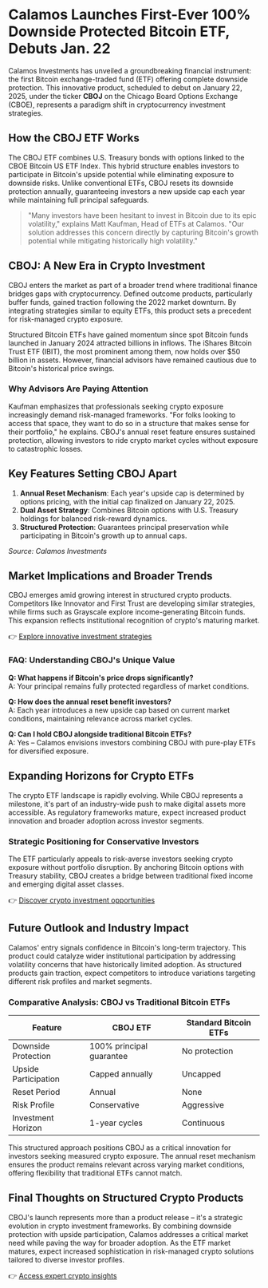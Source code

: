 # Calamos Launches First-Ever 100% Downside Protected Bitcoin ETF, Debuts Jan. 22

Calamos Investments has unveiled a groundbreaking financial instrument: the first Bitcoin exchange-traded fund (ETF) offering complete downside protection. This innovative product, scheduled to debut on January 22, 2025, under the ticker **CBOJ** on the Chicago Board Options Exchange (CBOE), represents a paradigm shift in cryptocurrency investment strategies.

## How the CBOJ ETF Works  

The CBOJ ETF combines U.S. Treasury bonds with options linked to the CBOE Bitcoin US ETF Index. This hybrid structure enables investors to participate in Bitcoin's upside potential while eliminating exposure to downside risks. Unlike conventional ETFs, CBOJ resets its downside protection annually, guaranteeing investors a new upside cap each year while maintaining full principal safeguards.

> "Many investors have been hesitant to invest in Bitcoin due to its epic volatility," explains Matt Kaufman, Head of ETFs at Calamos. "Our solution addresses this concern directly by capturing Bitcoin's growth potential while mitigating historically high volatility."

## CBOJ: A New Era in Crypto Investment  

CBOJ enters the market as part of a broader trend where traditional finance bridges gaps with cryptocurrency. Defined outcome products, particularly buffer funds, gained traction following the 2022 market downturn. By integrating strategies similar to equity ETFs, this product sets a precedent for risk-managed crypto exposure.

Structured Bitcoin ETFs have gained momentum since spot Bitcoin funds launched in January 2024 attracted billions in inflows. The iShares Bitcoin Trust ETF (IBIT), the most prominent among them, now holds over $50 billion in assets. However, financial advisors have remained cautious due to Bitcoin's historical price swings.

### Why Advisors Are Paying Attention  

Kaufman emphasizes that professionals seeking crypto exposure increasingly demand risk-managed frameworks. "For folks looking to access that space, they want to do so in a structure that makes sense for their portfolio," he explains. CBOJ's annual reset feature ensures sustained protection, allowing investors to ride crypto market cycles without exposure to catastrophic losses.

## Key Features Setting CBOJ Apart  

1. **Annual Reset Mechanism**: Each year's upside cap is determined by options pricing, with the initial cap finalized on January 22, 2025.  
2. **Dual Asset Strategy**: Combines Bitcoin options with U.S. Treasury holdings for balanced risk-reward dynamics.  
3. **Structured Protection**: Guarantees principal preservation while participating in Bitcoin's growth up to annual caps.  

_Source: Calamos Investments_

## Market Implications and Broader Trends  

CBOJ emerges amid growing interest in structured crypto products. Competitors like Innovator and First Trust are developing similar strategies, while firms such as Grayscale explore income-generating Bitcoin funds. This expansion reflects institutional recognition of crypto's maturing market.

👉 [Explore innovative investment strategies](https://bit.ly/okx-bonus)

### FAQ: Understanding CBOJ's Unique Value  

**Q: What happens if Bitcoin's price drops significantly?**  
A: Your principal remains fully protected regardless of market conditions.  

**Q: How does the annual reset benefit investors?**  
A: Each year introduces a new upside cap based on current market conditions, maintaining relevance across market cycles.  

**Q: Can I hold CBOJ alongside traditional Bitcoin ETFs?**  
A: Yes – Calamos envisions investors combining CBOJ with pure-play ETFs for diversified exposure.  

## Expanding Horizons for Crypto ETFs  

The crypto ETF landscape is rapidly evolving. While CBOJ represents a milestone, it's part of an industry-wide push to make digital assets more accessible. As regulatory frameworks mature, expect increased product innovation and broader adoption across investor segments.

### Strategic Positioning for Conservative Investors  

The ETF particularly appeals to risk-averse investors seeking crypto exposure without portfolio disruption. By anchoring Bitcoin options with Treasury stability, CBOJ creates a bridge between traditional fixed income and emerging digital asset classes.

👉 [Discover crypto investment opportunities](https://bit.ly/okx-bonus)

## Future Outlook and Industry Impact  

Calamos' entry signals confidence in Bitcoin's long-term trajectory. This product could catalyze wider institutional participation by addressing volatility concerns that have historically limited adoption. As structured products gain traction, expect competitors to introduce variations targeting different risk profiles and market segments.

### Comparative Analysis: CBOJ vs Traditional Bitcoin ETFs  

| Feature                | CBOJ ETF                  | Standard Bitcoin ETFs     |  
|------------------------|---------------------------|---------------------------|  
| Downside Protection    | 100% principal guarantee  | No protection             |  
| Upside Participation   | Capped annually           | Uncapped                  |  
| Reset Period           | Annual                    | None                      |  
| Risk Profile           | Conservative                | Aggressive                |  
| Investment Horizon     | 1-year cycles              | Continuous                |  

This structured approach positions CBOJ as a critical innovation for investors seeking measured crypto exposure. The annual reset mechanism ensures the product remains relevant across varying market conditions, offering flexibility that traditional ETFs cannot match.

## Final Thoughts on Structured Crypto Products  

CBOJ's launch represents more than a product release – it's a strategic evolution in crypto investment frameworks. By combining downside protection with upside participation, Calamos addresses a critical market need while paving the way for broader adoption. As the ETF market matures, expect increased sophistication in risk-managed crypto solutions tailored to diverse investor profiles.

👉 [Access expert crypto insights](https://bit.ly/okx-bonus)